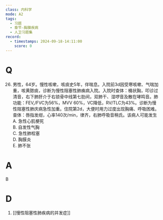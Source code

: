 ```yaml
---
class: 内科学
mode: A2
tags:
  - 习题
  - 章节-胸膜疾病
  - 人卫习题集
record:
  - timestamps: 2024-09-18-14:11:00
    score: 0
---
```


# Q
26. 男性，64岁。慢性咳嗽，咳痰史5年，伴喘息。入院前3d因受寒咳嗽、气喘加重，咳黄脓痰，诊断为慢性阻塞性肺痪病入院。入院时查体：桶状胸，叩诊过清音，右下肺肝介于右锁骨中线第七肋间，双肺干、湿啰音及散在哮鸣音。肺功能：FEV,/FVC为56%，MVV 60%，VC降低，RV/TLC为43%。诊断为慢性阻塞性肺庆病急性加重。住院第2d，大便时用力过度出现胸痛、呼吸困难。查体：唇指发绀，心率140次/min，律齐，右肺呼吸音稍氏。该病人可能发生  
A. 急性心肌梗死  
B. 自发性气胸  
C. 急性肺栓塞  
D. 胸膜炎  
E. 肺不张  
# A
B
# D
1. [[慢性阻塞性肺疾病的并发症]]